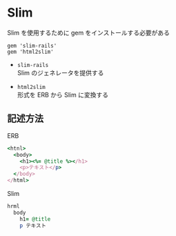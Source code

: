 # Slim
  
Slim を使用するために gem をインストールする必要がある
```
gem 'slim-rails'
gem 'html2slim'
```
- `slim-rails`  
Slim のジェネレータを提供する
  
- `html2slim`  
形式を ERB から Slim に変換する
  
## 記述方法
ERB
```rb
<htnl>
  <body>
    <h1><%= @title %></h1>
    <p>テキスト</p>
  </body>
</html>
```
Slim
```rb
hrml
  body
    h1= @title
    p テキスト
```
  

